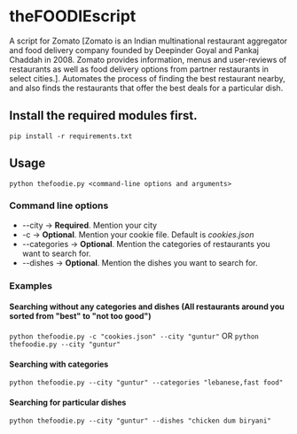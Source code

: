 # theFOODIEscript
A script for Zomato [Zomato is an Indian multinational restaurant aggregator and food delivery company founded by Deepinder Goyal and Pankaj Chaddah in 2008. Zomato provides information, menus and user-reviews of restaurants as well as food delivery options from partner restaurants in select cities.]. Automates the process of finding the best restaurant nearby, and also finds the restaurants that offer the best deals for a particular dish.

## Install the required modules first.

`pip install -r requirements.txt`

## Usage

`python thefoodie.py <command-line options and arguments>`
### Command line options
* --city -> **Required**. Mention your city
* -c     -> **Optional**. Mention your cookie file. Default is *cookies.json*
* --categories -> **Optional**. Mention the categories of restaurants you want to search for.
* --dishes -> **Optional**. Mention the dishes you want to search for.

### Examples
#### Searching without any categories and dishes (All restaurants around you sorted from "best" to "not too good")
`python thefoodie.py -c "cookies.json" --city "guntur"`
OR
`python thefoodie.py --city "guntur"`

#### Searching with categories
`python thefoodie.py --city "guntur" --categories "lebanese,fast food"`

#### Searching for particular dishes
`python thefoodie.py --city "guntur" --dishes "chicken dum biryani"`

